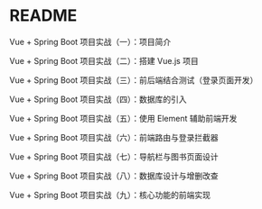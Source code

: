 # README

Vue + Spring Boot 项目实战（一）：项目简介

Vue + Spring Boot 项目实战（二）：搭建 Vue.js 项目

Vue + Spring Boot 项目实战（三）：前后端结合测试（登录页面开发）

Vue + Spring Boot 项目实战（四）：数据库的引入

Vue + Spring Boot 项目实战（五）：使用 Element 辅助前端开发

Vue + Spring Boot 项目实战（六）：前端路由与登录拦截器

Vue + Spring Boot 项目实战（七）：导航栏与图书页面设计

Vue + Spring Boot 项目实战（八）：数据库设计与增删改查

Vue + Spring Boot 项目实战（九）：核心功能的前端实现
